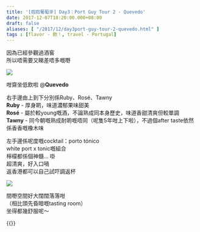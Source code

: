 ```yaml
---
title: '[抱抱葡萄牙] Day3：Port Guy Tour 2 - Quevedo'
date: 2017-12-07T18:20:00.000+08:00
draft: false
aliases: [ "/2017/12/day3port-guy-tour-2-quevedo.html" ]
tags : [flavor - 飲！, travel - Portugal]
---
```


因為已經參觀過酒窖  
所以唔需要又睇差唔多嘅嘢  

![](/images/portugal3i.jpg)

咁齋坐低飲啦 @**Quevedo**  
  
右手邊由上到下分別係Ruby、Rosé、Tawny  
**Ruby** - 厚身啲，味道濃郁果味甜美  
**Rosé** - 屬於較young嘅酒，不論熟成同本身歷史，味道香甜清爽但較單調  
**Tawny** - 同今朝嘅熟成耐啲嘅唔同（呢隻5年咁上下啦），不過個after taste依然係香香嘅橡木味  
  
左手邊係呢度嘅cocktail：porto tónico  
white port x tonic嘅組合  
檸檬都係個神髓... 啩  
超清爽，好入口喎  
返香港都可以自己試吓調返杯  

![](/images/portugal3i1.jpg)

間嘢空間好大闊闊落落咁  
（相比頭先昏暗嘅tasting room）  
坐得都幾舒服呢～  
  

{{<portugal>}}  
